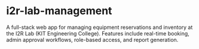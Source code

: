 # i2r-lab-management
A full-stack web app for managing equipment reservations and inventory at the I2R Lab (KIT Engineering College). Features include real-time booking, admin approval workflows, role-based access, and report generation.
